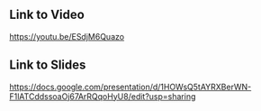 ## Link to Video

https://youtu.be/ESdjM6Quazo

## Link to Slides 

https://docs.google.com/presentation/d/1HOWsQ5tAYRXBerWN-F1lATCddssoaOj67ArRQqoHyU8/edit?usp=sharing
